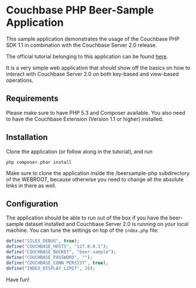 # Couchbase PHP Beer-Sample Application

This sample application demonstrates the usage of the Couchbase PHP SDK 1.1 in
combination with the Couchbase Server 2.0 release.

The official tutorial belonging to this application can be found
[here](http://www.couchbase.com/docs/couchbase-sdk-php-1.1/tutorial.html).

It is a very simple web application that should show off the basics on how to
interact with Couchbase Server 2.0 on both key-based and view-based operations.

## Requirements
Please make sure to have PHP 5.3 and Composer available. You also need to have
the Couchbase Extension (Version 1.1 or higher) installed.

## Installation
Clone the application (or follow along in the tutorial), and run

```
php composer.phar install
```

Make sure to clone the application inside the /beersample-php subdirectory of
the WEBROOT, because otherwise you need to change all the absolute links in
there as well.

## Configuration
The application should be able to run out of the box if you have the beer-sample
dataset installed and Couchbase Server 2.0 is running on your local machine. You
can tune the settings on top of the `index.php` file:

```php
define("SILEX_DEBUG", true);
define("COUCHBASE_HOSTS", "127.0.0.1");
define("COUCHBASE_BUCKET", "beer-sample");
define("COUCHBASE_PASSWORD", "");
define("COUCHBASE_CONN_PERSIST", true);
define("INDEX_DISPLAY_LIMIT", 20);
```

Have fun!